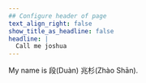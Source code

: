 ```yaml
---
## Configure header of page
text_align_right: false
show_title_as_headline: false
headline: |
  Call me joshua
---
```


<!-- this is a subheadline -->
My name is 段(Duàn) 兆杉(Zhào Shān). 
